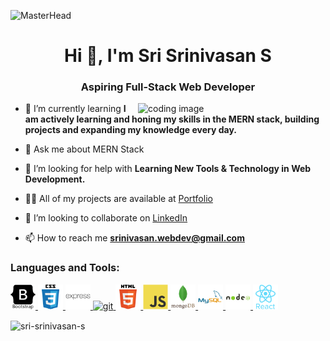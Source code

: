 ![MasterHead](https://cutshort.io/blog/wp-content/uploads/2018/04/bd1e5c2457278a37313c55ce8c887aa3.jpg)
<h1 align="center">Hi 👋, I'm Sri Srinivasan S</h1>
<h3 align="center">Aspiring Full-Stack Web Developer </h3>



<img align="right" src="https://cdn.dribbble.com/users/1162077/screenshots/3848914/programmer.gif" alt="coding image" width="300" >


- 🌱 I’m currently learning **I am actively learning and honing my skills in the MERN stack, building projects and expanding my knowledge every day.**

- 💬 Ask me about MERN Stack

- 🤝 I’m looking for help with **Learning New Tools & Technology in Web Development.**

- 👨‍💻 All of my projects are available at [Portfolio](https://srini-portfolio.netlify.app/)

- 👯 I’m looking to collaborate on [LinkedIn](https://www.linkedin.com/in/sri-srinivasan-s/)

- 📫 How to reach me **srinivasan.webdev@gmail.com**

<h3 align="left">Languages and Tools:</h3>
<p align="left"> <a href="https://getbootstrap.com" target="_blank" rel="noreferrer"> <img src="https://raw.githubusercontent.com/devicons/devicon/master/icons/bootstrap/bootstrap-plain-wordmark.svg" alt="bootstrap" width="40" height="40"/> </a> <a href="https://www.w3schools.com/css/" target="_blank" rel="noreferrer"> <img src="https://raw.githubusercontent.com/devicons/devicon/master/icons/css3/css3-original-wordmark.svg" alt="css3" width="40" height="40"/> </a> <a href="https://expressjs.com" target="_blank" rel="noreferrer"> <img src="https://raw.githubusercontent.com/devicons/devicon/master/icons/express/express-original-wordmark.svg" alt="express" width="40" height="40"/> </a> <a href="https://git-scm.com/" target="_blank" rel="noreferrer"> <img src="https://www.vectorlogo.zone/logos/git-scm/git-scm-icon.svg" alt="git" width="40" height="40"/> </a> <a href="https://www.w3.org/html/" target="_blank" rel="noreferrer"> <img src="https://raw.githubusercontent.com/devicons/devicon/master/icons/html5/html5-original-wordmark.svg" alt="html5" width="40" height="40"/> </a> <a href="https://developer.mozilla.org/en-US/docs/Web/JavaScript" target="_blank" rel="noreferrer"> <img src="https://raw.githubusercontent.com/devicons/devicon/master/icons/javascript/javascript-original.svg" alt="javascript" width="40" height="40"/> </a> <a href="https://www.mongodb.com/" target="_blank" rel="noreferrer"> <img src="https://raw.githubusercontent.com/devicons/devicon/master/icons/mongodb/mongodb-original-wordmark.svg" alt="mongodb" width="40" height="40"/> </a> <a href="https://www.mysql.com/" target="_blank" rel="noreferrer"> <img src="https://raw.githubusercontent.com/devicons/devicon/master/icons/mysql/mysql-original-wordmark.svg" alt="mysql" width="40" height="40"/> </a> <a href="https://nodejs.org" target="_blank" rel="noreferrer"> <img src="https://raw.githubusercontent.com/devicons/devicon/master/icons/nodejs/nodejs-original-wordmark.svg" alt="nodejs" width="40" height="40"/> </a> <a href="https://reactjs.org/" target="_blank" rel="noreferrer"> <img src="https://raw.githubusercontent.com/devicons/devicon/master/icons/react/react-original-wordmark.svg" alt="react" width="40" height="40"/> </a> </p>

<p><img align="center" src="https://github-readme-stats.vercel.app/api/top-langs?username=sri-srinivasan-s&show_icons=true&locale=en&layout=compact" alt="sri-srinivasan-s" /></p>
